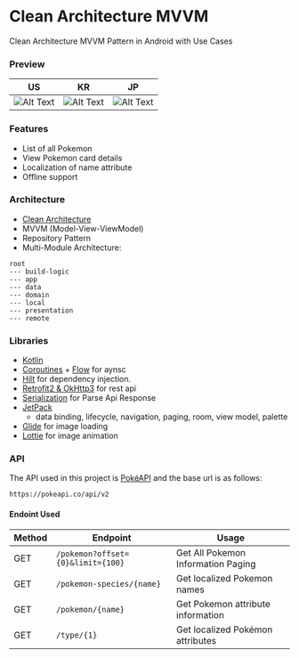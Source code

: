 # Clean Architecture MVVM

Clean Architecture MVVM Pattern in Android with Use Cases

### Preview
| US                           | KR                           | JP                           |
|------------------------------|------------------------------|------------------------------|
| ![Alt Text](/preview/en.gif) | ![Alt Text](/preview/ko.gif) | ![Alt Text](/preview/ja.gif) |

### Features
- List of all Pokemon
- View Pokemon card details
- Localization of name attribute
- Offline support

### Architecture 
- [Clean Architecture](https://blog.cleancoder.com/uncle-bob/2012/08/13/the-clean-architecture.html)
- MVVM (Model-View-ViewModel)
- Repository Pattern
- Multi-Module Architecture:
```
root
--- build-logic
--- app
--- data
--- domain
--- local
--- presentation
--- remote
```

### Libraries 
- [Kotlin](https://kotlinlang.org/)
- [Coroutines](https://github.com/Kotlin/kotlinx.coroutines) + [Flow](https://kotlin.github.io/kotlinx.coroutines/kotlinx-coroutines-core/kotlinx.coroutines.flow/) for aynsc
- [Hilt](https://dagger.dev/hilt/) for dependency injection.
- [Retrofit2 & OkHttp3](https://github.com/square/retrofit) for rest api
- [Serialization](https://kotlinlang.org/docs/serialization.html) for Parse Api Response
- [JetPack](https://developer.android.com/jetpack)
  - data binding, lifecycle, navigation, paging, room, view model, palette
- [Glide](https://github.com/bumptech/glide) for image loading
- [Lottie](https://airbnb.io/lottie/) for image animation

### API
The API used in this project is [PokéAPI](https://pokeapi.co/) and the base url is as follows:
```
https://pokeapi.co/api/v2
```

#### Endoint Used

|Method | Endpoint | Usage |
| ---- | ---- | --------------- |
|GET| `/pokemon?offset={0}&limit={100}` | Get All Pokemon Information Paging |
|GET| `/pokemon-species/{name}`         | Get localized Pokemon names        | 
|GET| `/pokemon/{name}`                 | Get Pokemon attribute information  | 
|GET| `/type/{1}`                       | Get localized Pokémon attributes   | 

